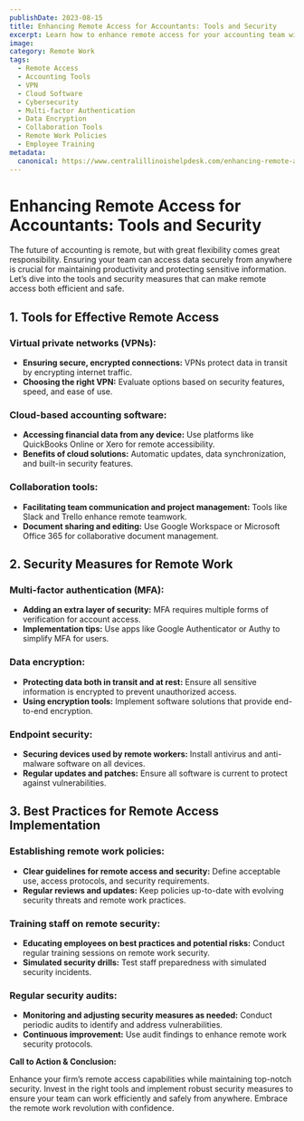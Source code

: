 ```yaml
---
publishDate: 2023-08-15  
title: Enhancing Remote Access for Accountants: Tools and Security  
excerpt: Learn how to enhance remote access for your accounting team with the right tools and security measures to maintain productivity and data safety.  
image:  
category: Remote Work  
tags:
  - Remote Access
  - Accounting Tools
  - VPN
  - Cloud Software
  - Cybersecurity
  - Multi-factor Authentication
  - Data Encryption
  - Collaboration Tools
  - Remote Work Policies
  - Employee Training
metadata:
  canonical: https://www.centralillinoishelpdesk.com/enhancing-remote-access-for-accountants-tools-and-security
---
```


# Enhancing Remote Access for Accountants: Tools and Security

The future of accounting is remote, but with great flexibility comes great responsibility. Ensuring your team can access data securely from anywhere is crucial for maintaining productivity and protecting sensitive information. Let’s dive into the tools and security measures that can make remote access both efficient and safe.

## 1. Tools for Effective Remote Access

### Virtual private networks (VPNs):

- **Ensuring secure, encrypted connections:** VPNs protect data in transit by encrypting internet traffic.
- **Choosing the right VPN:** Evaluate options based on security features, speed, and ease of use.

### Cloud-based accounting software:

- **Accessing financial data from any device:** Use platforms like QuickBooks Online or Xero for remote accessibility.
- **Benefits of cloud solutions:** Automatic updates, data synchronization, and built-in security features.

### Collaboration tools:

- **Facilitating team communication and project management:** Tools like Slack and Trello enhance remote teamwork.
- **Document sharing and editing:** Use Google Workspace or Microsoft Office 365 for collaborative document management.

## 2. Security Measures for Remote Work

### Multi-factor authentication (MFA):

- **Adding an extra layer of security:** MFA requires multiple forms of verification for account access.
- **Implementation tips:** Use apps like Google Authenticator or Authy to simplify MFA for users.

### Data encryption:

- **Protecting data both in transit and at rest:** Ensure all sensitive information is encrypted to prevent unauthorized access.
- **Using encryption tools:** Implement software solutions that provide end-to-end encryption.

### Endpoint security:

- **Securing devices used by remote workers:** Install antivirus and anti-malware software on all devices.
- **Regular updates and patches:** Ensure all software is current to protect against vulnerabilities.

## 3. Best Practices for Remote Access Implementation

### Establishing remote work policies:

- **Clear guidelines for remote access and security:** Define acceptable use, access protocols, and security requirements.
- **Regular reviews and updates:** Keep policies up-to-date with evolving security threats and remote work practices.

### Training staff on remote security:

- **Educating employees on best practices and potential risks:** Conduct regular training sessions on remote work security.
- **Simulated security drills:** Test staff preparedness with simulated security incidents.

### Regular security audits:

- **Monitoring and adjusting security measures as needed:** Conduct periodic audits to identify and address vulnerabilities.
- **Continuous improvement:** Use audit findings to enhance remote work security protocols.

**Call to Action & Conclusion:**

Enhance your firm’s remote access capabilities while maintaining top-notch security. Invest in the right tools and implement robust security measures to ensure your team can work efficiently and safely from anywhere. Embrace the remote work revolution with confidence.